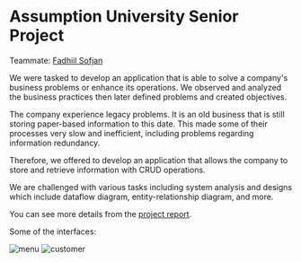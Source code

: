 # Assumption University Senior Project

Teammate: [Fadhiil Sofjan](https://www.linkedin.com/in/fadhiil-sofjan-012674207)

 We were tasked to develop an application that is able to solve a company's business problems or enhance its operations.
 We observed and analyzed the business practices then later defined problems and created objectives.
 
 The company experience legacy problems. It is an old business that is still storing paper-based information to this date. This made some of their processes very slow and inefficient, including problems regarding information redundancy.
 
 Therefore, we offered to develop an application that allows the company to store and retrieve information with CRUD operations.
 
 We are challenged with various tasks including system analysis and designs which include dataflow diagram, entity-relationship diagram, and more.
 
 You can see more details from the [project report](https://github.com/kolechr/seniorproject/files/9180471/report.pdf).
 
 Some of the interfaces:
 
![menu](https://user-images.githubusercontent.com/108165007/180757449-93d58b66-e87d-4c25-89bb-5422bad145aa.png)
![customer](https://user-images.githubusercontent.com/108165007/180757640-7034c2fb-d463-4617-b75c-85ad66bef67e.png)
